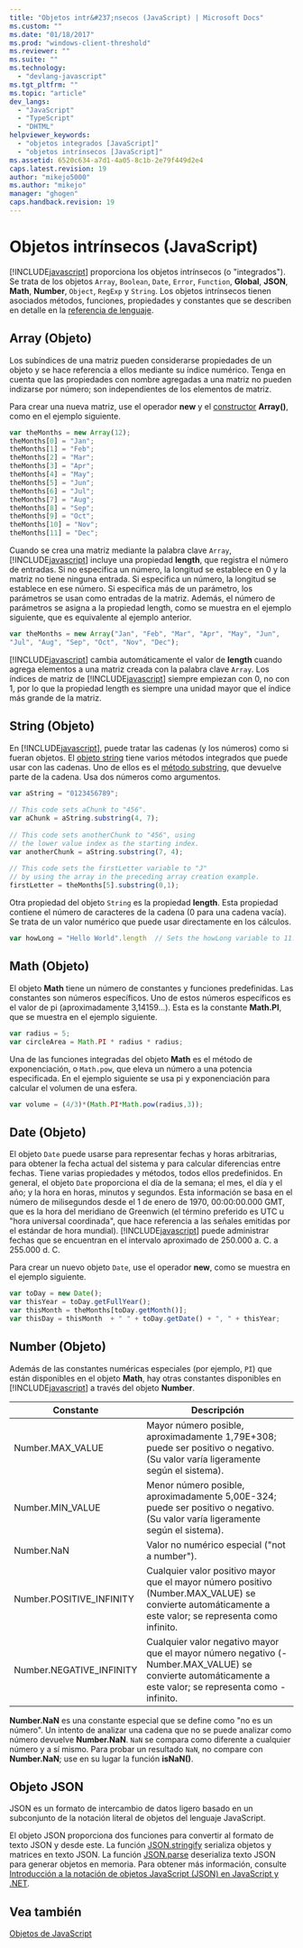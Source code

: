 ```yaml
---
title: "Objetos intr&#237;nsecos (JavaScript) | Microsoft Docs"
ms.custom: ""
ms.date: "01/18/2017"
ms.prod: "windows-client-threshold"
ms.reviewer: ""
ms.suite: ""
ms.technology: 
  - "devlang-javascript"
ms.tgt_pltfrm: ""
ms.topic: "article"
dev_langs: 
  - "JavaScript"
  - "TypeScript"
  - "DHTML"
helpviewer_keywords: 
  - "objetos integrados [JavaScript]"
  - "objetos intrínsecos [JavaScript]"
ms.assetid: 6520c634-a7d1-4a05-8c1b-2e79f449d2e4
caps.latest.revision: 19
author: "mikejo5000"
ms.author: "mikejo"
manager: "ghogen"
caps.handback.revision: 19
---
```

# Objetos intr&#237;nsecos (JavaScript)
[!INCLUDE[javascript](../javascript/includes/javascript-md.md)] proporciona los objetos intrínsecos \(o "integrados"\).  Se trata de los objetos `Array`, `Boolean`, `Date`, `Error`, `Function`, **Global**, **JSON**, **Math**, **Number**, `Object`, `RegExp` y `String`.  Los objetos intrínsecos tienen asociados métodos, funciones, propiedades y constantes que se describen en detalle en la [referencia de lenguaje](../javascript/reference/javascript-reference.md).  
  
## Array \(Objeto\)  
 Los subíndices de una matriz pueden considerarse propiedades de un objeto y se hace referencia a ellos mediante su índice numérico.  Tenga en cuenta que las propiedades con nombre agregadas a una matriz no pueden indizarse por número; son independientes de los elementos de matriz.  
  
 Para crear una nueva matriz, use el operador **new** y el [constructor](../javascript/reference/constructor-property-object-javascript.md) **Array\(\)**, como en el ejemplo siguiente.  
  
```javascript  
var theMonths = new Array(12);  
theMonths[0] = "Jan";  
theMonths[1] = "Feb";  
theMonths[2] = "Mar";  
theMonths[3] = "Apr";  
theMonths[4] = "May";  
theMonths[5] = "Jun";  
theMonths[6] = "Jul";  
theMonths[7] = "Aug";  
theMonths[8] = "Sep";  
theMonths[9] = "Oct";  
theMonths[10] = "Nov";  
theMonths[11] = "Dec";  
```  
  
 Cuando se crea una matriz mediante la palabra clave `Array`, [!INCLUDE[javascript](../javascript/includes/javascript-md.md)] incluye una propiedad **length**, que registra el número de entradas.  Si no especifica un número, la longitud se establece en 0 y la matriz no tiene ninguna entrada.  Si especifica un número, la longitud se establece en ese número.  Si especifica más de un parámetro, los parámetros se usan como entradas de la matriz.  Además, el número de parámetros se asigna a la propiedad length, como se muestra en el ejemplo siguiente, que es equivalente al ejemplo anterior.  
  
```javascript  
var theMonths = new Array("Jan", "Feb", "Mar", "Apr", "May", "Jun",   
"Jul", "Aug", "Sep", "Oct", "Nov", "Dec");  
```  
  
 [!INCLUDE[javascript](../javascript/includes/javascript-md.md)] cambia automáticamente el valor de **length** cuando agrega elementos a una matriz creada con la palabra clave `Array`.  Los índices de matriz de [!INCLUDE[javascript](../javascript/includes/javascript-md.md)] siempre empiezan con 0, no con 1, por lo que la propiedad length es siempre una unidad mayor que el índice más grande de la matriz.  
  
## String \(Objeto\)  
 En [!INCLUDE[javascript](../javascript/includes/javascript-md.md)], puede tratar las cadenas \(y los números\) como si fueran objetos.  El [objeto string](../javascript/reference/string-object-javascript.md) tiene varios métodos integrados que puede usar con las cadenas.  Uno de ellos es el [método substring](../javascript/reference/substring-method-string-javascript.md), que devuelve parte de la cadena.  Usa dos números como argumentos.  
  
```javascript  
var aString = "0123456789";  
  
// This code sets aChunk to "456".  
var aChunk = aString.substring(4, 7);  
  
// This code sets anotherChunk to "456", using  
// the lower value index as the starting index.  
var anotherChunk = aString.substring(7, 4);  
  
// This code sets the firstLetter variable to "J"  
// by using the array in the preceding array creation example.  
firstLetter = theMonths[5].substring(0,1);  
```  
  
 Otra propiedad del objeto `String` es la propiedad **length**.  Esta propiedad contiene el número de caracteres de la cadena \(0 para una cadena vacía\).  Se trata de un valor numérico que puede usar directamente en los cálculos.  
  
```javascript  
var howLong = "Hello World".length  // Sets the howLong variable to 11.  
```  
  
## Math \(Objeto\)  
 El objeto **Math** tiene un número de constantes y funciones predefinidas.  Las constantes son números específicos.  Uno de estos números específicos es el valor de pi \(aproximadamente 3,14159...\).  Esta es la constante **Math.PI**, que se muestra en el ejemplo siguiente.  
  
```javascript  
var radius = 5;  
var circleArea = Math.PI * radius * radius;  
```  
  
 Una de las funciones integradas del objeto **Math** es el método de exponenciación, o `Math.pow`, que eleva un número a una potencia especificada.  En el ejemplo siguiente se usa pi y exponenciación para calcular el volumen de una esfera.  
  
```javascript  
var volume = (4/3)*(Math.PI*Math.pow(radius,3));  
```  
  
## Date \(Objeto\)  
 El objeto `Date` puede usarse para representar fechas y horas arbitrarias, para obtener la fecha actual del sistema y para calcular diferencias entre fechas.  Tiene varias propiedades y métodos, todos ellos predefinidos.  En general, el objeto `Date` proporciona el día de la semana; el mes, el día y el año; y la hora en horas, minutos y segundos.  Esta información se basa en el número de milisegundos desde el 1 de enero de 1970, 00:00:00.000 GMT, que es la hora del meridiano de Greenwich \(el término preferido es UTC u "hora universal coordinada", que hace referencia a las señales emitidas por el estándar de hora mundial\).  [!INCLUDE[javascript](../javascript/includes/javascript-md.md)] puede administrar fechas que se encuentran en el intervalo aproximado de 250.000 a. C.  a 255.000 d. C.  
  
 Para crear un nuevo objeto `Date`, use el operador **new**, como se muestra en el ejemplo siguiente.  
  
```javascript  
var toDay = new Date();    
var thisYear = toDay.getFullYear();  
var thisMonth = theMonths[toDay.getMonth()];  
var thisDay = thisMonth  + " " + toDay.getDate() + ", " + thisYear;  
```  
  
## Number \(Objeto\)  
 Además de las constantes numéricas especiales \(por ejemplo, `PI`\) que están disponibles en el objeto **Math**, hay otras constantes disponibles en [!INCLUDE[javascript](../javascript/includes/javascript-md.md)] a través del objeto **Number**.  
  
|Constante|Descripción|  
|---------------|-----------------|  
|Number.MAX\_VALUE|Mayor número posible, aproximadamente 1,79E\+308; puede ser positivo o negativo.  \(Su valor varía ligeramente según el sistema\).|  
|Number.MIN\_VALUE|Menor número posible, aproximadamente 5,00E\-324; puede ser positivo o negativo.  \(Su valor varía ligeramente según el sistema\).|  
|Number.NaN|Valor no numérico especial \("not a number"\).|  
|Number.POSITIVE\_INFINITY|Cualquier valor positivo mayor que el mayor número positivo \(Number.MAX\_VALUE\) se convierte automáticamente a este valor; se representa como infinito.|  
|Number.NEGATIVE\_INFINITY|Cualquier valor negativo mayor que el mayor número negativo \(\-Number.MAX\_VALUE\) se convierte automáticamente a este valor; se representa como \-infinito.|  
  
 **Number.NaN** es una constante especial que se define como "no es un número". Un intento de analizar una cadena que no se puede analizar como número devuelve **Number.NaN**.  `NaN` se compara como diferente a cualquier número y a sí mismo.  Para probar un resultado `NaN`, no compare con **Number.NaN**; use en su lugar la función **isNaN\(\)**.  
  
## Objeto JSON  
 JSON es un formato de intercambio de datos ligero basado en un subconjunto de la notación literal de objetos del lenguaje JavaScript.  
  
 El objeto JSON proporciona dos funciones para convertir al formato de texto JSON y desde este.  La función [JSON.stringify](../javascript/reference/json-stringify-function-javascript.md) serializa objetos y matrices en texto JSON.  La función [JSON.parse](../javascript/reference/json-parse-function-javascript.md) deserializa texto JSON para generar objetos en memoria.  Para obtener más información, consulte [Introducción a la notación de objetos JavaScript \(JSON\) en JavaScript y .NET](http://go.microsoft.com/fwlink/?LinkId=124098).  
  
## Vea también  
 [Objetos de JavaScript](../javascript/reference/javascript-objects.md)
